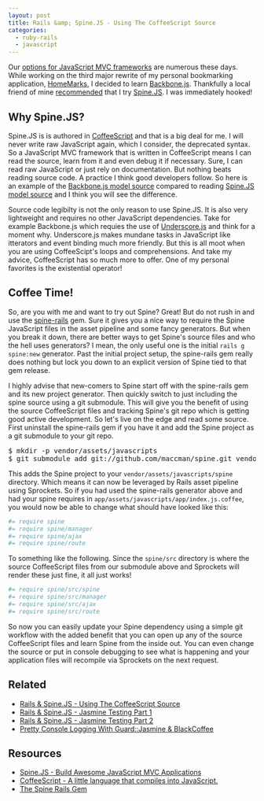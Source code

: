 ```yaml
---
layout: post
title: Rails &amp; Spine.JS - Using The CoffeeScript Source
categories: 
  - ruby-rails
  - javascript
---
```


<p>
  Our <a href="http://addyosmani.com/blog/short-musings-on-javascript-mv-tech-stacks/">options for JavaScript MVC frameworks</a> are numerous these days. While working on the third major rewrite of my personal bookmarking application, <a href="http://homemarks.com/">HomeMarks</a>, I decided to learn <a href="http://documentcloud.github.com/backbone/">Backbone.js</a>. Thankfully a local friend of mine <a href="https://twitter.com/#!/brennandunn/status/153487553062907905">recommended</a> that I try <a href="http://spinejs.com/">Spine.JS</a>. I was immediately hooked! 
</p>


<h2>Why Spine.JS?</h2>

<p>
  Spine.JS is is authored in <a href="http://coffeescript.org/">CoffeeScript</a> and that is a big deal for me. I will never write raw JavaScript again, which I consider, the deprecated syntax. So a JavaScript MVC framework that is written in CoffeeScript means I can read the source, learn from it and even debug it if necessary. Sure, I can read raw JavaScript or just rely on documentation. But nothing beats reading source code. A practice I think good developers follow. So here is an example of the <a href="https://github.com/documentcloud/backbone/blob/master/backbone.js#L151">Backbone.js model source</a> compared to reading <a href="https://github.com/maccman/spine/blob/master/src/spine.coffee#L83">Spine.JS model source</a> and I think you will see the difference.
</p>

<p>
  Source code legibilty is not the only reason to use Spine.JS. It is also very lightweight and requires no other JavaScript dependencies. Take for example Backbone.js which requies the use of <a href="http://documentcloud.github.com/underscore/">Underscore.js</a> and think for a moment why. Underscore.js makes mundane tasks in JavaScript like itterators and event binding much more friendly. But this is all moot when you are using CoffeeScipt's loops and comprehensions. And take my advice, CoffeeScript has so much more to offer. One of my personal favorites is the existential operator!
</p>



<h2>Coffee Time!</h2>

<p>
  So, are you with me and want to try out Spine? Great! But do not rush in and use the <a href="http://github.com/maccman/spine-rails">spine-rails</a> gem. Sure it gives you a nice way to require the Spine JavaScript files in the asset pipeline and some fancy generators. But when you break it down, there are better ways to get Spine's source files and who the hell uses generators? I mean, the only useful one is the initial <code>rails g spine:new</code> generator. Past the initial project setup, the spine-rails gem really does nothing but lock you down to an explicit version of Spine tied to that gem release. 
</p>

<p>
  I highly advise that new-comers to Spine start off with the spine-rails gem and its new project generator. Then quickly switch to just including the spine source using a git submodule. This will give you the benefit of using the source CoffeeScript files and tracking Spine's git repo which is getting good active development. So let's live on the edge and read some source. First uninstall the spine-rails gem if you have it and add the Spine project as a git submodule to your git repo.
</p>

<pre class="command">
$ mkdir -p vendor/assets/javascripts
$ git submodule add git://github.com/maccman/spine.git vendor/assets/javascripts/spine
</pre>

<p>
  This adds the Spine project to your <code>vendor/assets/javascripts/spine</code> directory. Which means it can now be leveraged by Rails asset pipeline using Sprockets. So if you had used the spine-rails generator above and had your spine requires in <code>app/assets/javascripts/app/index.js.coffee</code>, you would now be able to change what should have looked like this:
</p>

~~~ruby
#= require spine
#= require spine/manager
#= require spine/ajax
#= require spine/route
~~~

<p>
  To something like the following. Since the <code>spine/src</code> directory is where the source CoffeeScript files from our submodule above and Sprockets will render these just fine, it all just works!
</p>

~~~ruby
#= require spine/src/spine
#= require spine/src/manager
#= require spine/src/ajax
#= require spine/src/route
~~~

<p>
  So now you can easily update your Spine dependency using a simple git workflow with the added benefit that you can open up any of the source CoffeeScript files and learn Spine from the inside out. You can even change the source or put in console debugging to see what is happening and your application files will recompile via Sprockets on the next request.
</p>


<h2>Related</h2>

<ul>
  <li><a href="/2012/01/15/rails-and-spine-js-using-the-coffeescript-source/">Rails &amp; Spine.JS - Using The CoffeeScript Source</a></li>
  <li><a href="/2012/01/16/rails-and-spine-js-jasmine-testing-part-1/">Rails &amp; Spine.JS - Jasmine Testing Part 1</a></li>
  <li><a href="/2012/01/17/rails-and-spine-js-jasmine-testing-part-2/">Rails &amp; Spine.JS - Jasmine Testing Part 2</a></li>
  <li><a href="/2012/02/01/pretty-console-logging-with-guardjasmine-black-coffee/">Pretty Console Logging With Guard::Jasmine &amp; BlackCoffee</a></li>  
</ul>


<h2>Resources</h2>

<ul>
  <li><a href="http://spinejs.com/">Spine.JS - Build Awesome JavaScript
  MVC Applications</a></li>
  <li><a href="http://coffeescript.org/">CoffeeScript - A little language that compiles into JavaScript.</a></li>
  <li><a href="http://github.com/maccman/spine-rails">The Spine Rails Gem</a></li>
</ul>


